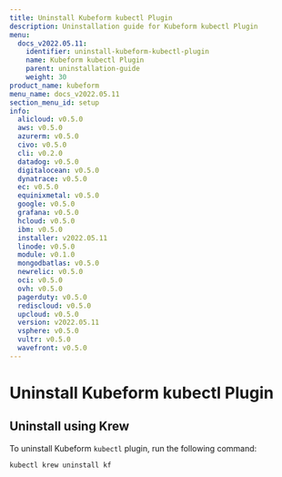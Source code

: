 ```yaml
---
title: Uninstall Kubeform kubectl Plugin
description: Uninstallation guide for Kubeform kubectl Plugin
menu:
  docs_v2022.05.11:
    identifier: uninstall-kubeform-kubectl-plugin
    name: Kubeform kubectl Plugin
    parent: uninstallation-guide
    weight: 30
product_name: kubeform
menu_name: docs_v2022.05.11
section_menu_id: setup
info:
  alicloud: v0.5.0
  aws: v0.5.0
  azurerm: v0.5.0
  civo: v0.5.0
  cli: v0.2.0
  datadog: v0.5.0
  digitalocean: v0.5.0
  dynatrace: v0.5.0
  ec: v0.5.0
  equinixmetal: v0.5.0
  google: v0.5.0
  grafana: v0.5.0
  hcloud: v0.5.0
  ibm: v0.5.0
  installer: v2022.05.11
  linode: v0.5.0
  module: v0.1.0
  mongodbatlas: v0.5.0
  newrelic: v0.5.0
  oci: v0.5.0
  ovh: v0.5.0
  pagerduty: v0.5.0
  rediscloud: v0.5.0
  upcloud: v0.5.0
  version: v2022.05.11
  vsphere: v0.5.0
  vultr: v0.5.0
  wavefront: v0.5.0
---
```


# Uninstall Kubeform kubectl Plugin

## Uninstall using Krew

To uninstall Kubeform `kubectl` plugin, run the following command:

```bash
kubectl krew uninstall kf
```
